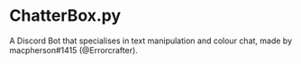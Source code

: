 # ChatterBox.py
A Discord Bot that specialises in text manipulation and colour chat, made by macpherson#1415 (@Errorcrafter).
